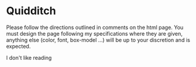# Quidditch
Please follow the directions outlined in comments on the html page. You must design the page following my specifications where they are given, anything else (color, font, box-model ...) will be up to your discretion and is expected.

I don't like reading 